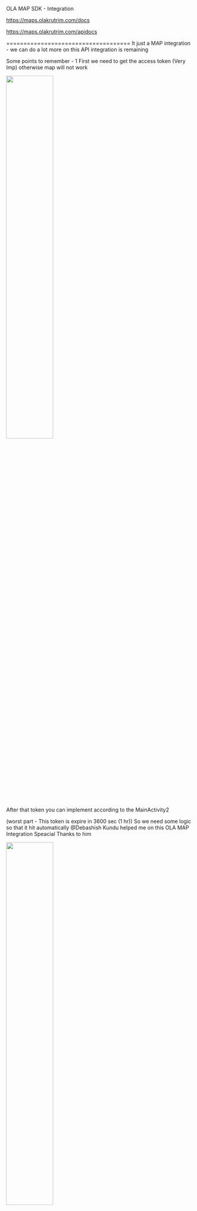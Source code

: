 OLA MAP SDK - Integration 


https://maps.olakrutrim.com/docs

https://maps.olakrutrim.com/apidocs

====================================
It just a MAP integration  -
 we can do a lot more on this API integration is remaining 
 
Some points to remember -
1 First we need to get the access token (Very Imp) otherwise map will not work 

<img src="https://github.com/user-attachments/assets/cece850d-c7de-4915-a71e-6f70ce40d7e1" width=50% height=50%>


After that token you can implement according to the MainActivity2

(worst part - This token is expire in 3600 sec (1 hr))
So we need some logic so that it hit automatically 
@Debashish Kundu helped me on this OLA MAP Integration Speacial Thanks to him 


<img src="https://github.com/user-attachments/assets/3711a2c4-36fe-46da-8519-1de8ea84e4aa" width=50% height=50%>
